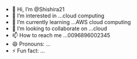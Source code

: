 - 👋 Hi, I’m @Shishira21
- 👀 I’m interested in ...cloud computing
- 🌱 I’m currently learning ...AWS cloud computing
- 💞️ I’m looking to collaborate on ...cloud
- 📫 How to reach me ...0096896002345
- 😄 Pronouns: ...
- ⚡ Fun fact: ...

<!---
Shishira21/Shishira21 is a ✨ special ✨ repository because its `README.md` (this file) appears on your GitHub profile.
You can click the Preview link to take a look at your changes.
--->
